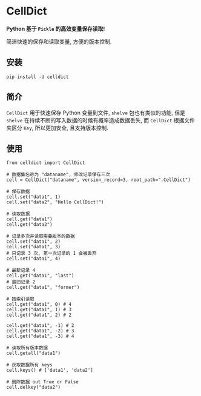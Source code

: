 # CellDict

**Python 基于 `Pickle` 的高效变量保存读取!**

简洁快速的保存和读取变量, 方便的版本控制.

## 安装

    pip install -U celldict

## 简介

`CellDict` 用于快速保存 Python 变量到文件, `shelve` 包也有类似的功能, 但是 `shelve` 在持续不断的写入数据的时候有概率造成数据丢失, 而 `CellDict` 根据文件夹区分 `Key`, 所以更加安全, 且支持版本控制.

## 使用
```
from celldict import CellDict

# 数据集名称为 "dataname", 修改记录保存三次
cell = CellDict("dataname", version_record=3, root_path=".CellDict")

# 保存数据
cell.set("data1", 1)
cell.set("data2", "Hello CellDict!")

# 读取数据
cell.get("data1")
cell.get("data2")

# 记录多次并读取需要版本的数据
cell.set("data1", 2)
cell.set("data1", 3)
# 只记录 3 次, 第一次记录的 1 会被丢弃
cell.set("data1", 4)

# 最新记录 4
cell.get("data1", "last")
# 最旧记录 2
cell.get("data1", "former")

# 按索引读取
cell.get("data1", 0) # 4
cell.get("data1", 1) # 3
cell.get("data1", 2) # 2

cell.get("data1", -1) # 2
cell.get("data1", -2) # 3
cell.get("data1", -3) # 4

# 读取所有版本数据
cell.getall("data1")

# 获取数据所有 keys
cell.keys() # ['data1', 'data2']

# 删除数据 out True or False
cell.delkey("data2")
```
